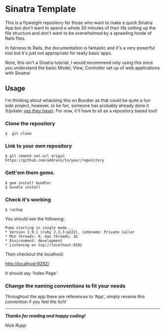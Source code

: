 # Sinatra Template

This is a flyweight repository for those who want to make a quick Sinatra App but don't want to spend a whole 30 minutes of their life setting up the file structure and don't want to be overwhelmed by a sprawling horde of Rails files.

In fairness to Rails, the documentation is fantastic and it's a very powerful tool but it's just not appropriate for really basic apps.

Note, this isn't a Sinatra tutorial, I would recommend only using this once you understand the basic Model, View, Controller set up of web applications with Sinatra!


## Usage

I'm thinking about whacking this on Bundler as that could be quite a fun side project, however, to be fair, someone has probably already done it (Update: [yes they have](https://rubygems.org/gems/sinatra-template)). For now, it'll have to sit as a repository based tool!

### Clone the repository

```
$  git clone  
```

### Link to your own repository

```
$ git remote set-url origin https://github.com/address/to/your/repository
```

### Gett'em them gems.
```
$ gem install bundler
$ bundle install
```

### Check it's working
```
$ rackup
```
You should see the following:
```
Puma starting in single mode...
* Version 3.9.1 (ruby 2.3.3-p222), codename: Private Caller
* Min threads: 0, max threads: 16
* Environment: development
* Listening on tcp://localhost:9292
```
Then checkout the localhost:

[http://localhost:9292/](http://localhost:9292/)

It should say 'Index Page'

### Change the naming conventions to fit your needs

Throughout the app there are references to 'App', simply rename this convention if
you feel the itch!


***

**_Thanks for reading and happy coding!_**

_Nick Rupp_
